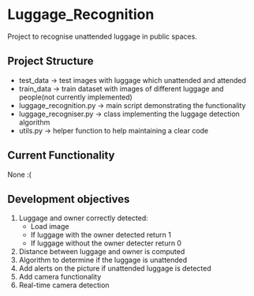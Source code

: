 # Luggage_Recognition
Project to recognise unattended luggage in public spaces. 
## Project Structure
* test_data  -> test images with luggage which unattended and attended
* train_data -> train dataset with images of different luggage and people(not currently implemented)
* luggage_recognition.py -> main script demonstrating the functionality
* luggage_recogniser.py  -> class implementing the luggage detection algorithm
* utils.py -> helper function to help maintaining a clear code
## Current Functionality
None :(
## Development objectives
1) Luggage and owner correctly detected:
    * Load image 
    * If luggage with the owner detected return 1
    * If luggage without the owner detecter return 0
2) Distance between luggage and owner is computed
3) Algorithm to determine if the luggage is unattended
4) Add alerts on the picture if unattended luggage is detected
5) Add camera functionality
6) Real-time camera detection